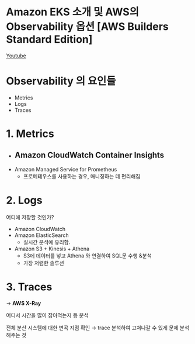 # Amazon EKS 소개 및 AWS의 Observability 옵션 [AWS Builders Standard Edition]
[Youtube](https://www.youtube.com/watch?v=349ywnrrROg&t=158s)

# Observability 의 요인들

- Metrics
- Logs
- Traces

# 1. Metrics

- Amazon CloudWatch Container Insights
    - 
- Amazon Managed Service for Prometheus
    - 프로메테우스를 사용하는 경우, 매니징하는 데 편리해짐

# 2. Logs

어디에 저장할 것인가?

- Amazon CloudWatch
- Amazon ElasticSearch
    - 실시간 분석에 유리함.
- Amazon S3 + Kinesis + Athena
    - S3에 데이터를 넣고 Athena 와 연결하여 SQL문 수행 &분석
    - 가장 저렴한 솔루션

# 3. Traces

→ **AWS X-Ray**

어디서 시간을 많이 잡아먹는지 등 분석

전체 분산 시스템에 대한 변곡 지점 확인 → trace 분석하여 고쳐나갈 수 있게 문제 분석해주는 것
